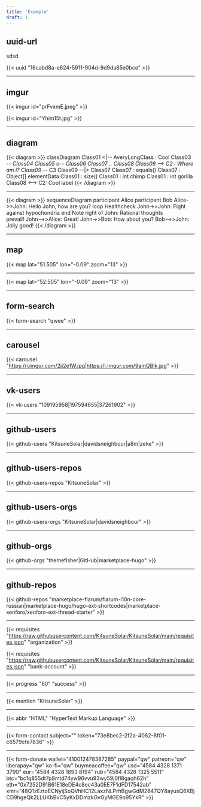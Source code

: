 ```yaml
---
title: 'Example'
draft: 1
---
```


## uuid-url

sdsd

{{< uuid "16cabd8a-e624-5911-904d-9d9da85e0bce" >}}

---

## imgur

{{< imgur id="prFvxmE.jpeg" >}}

{{< imgur id="Yhim15t.jpg" >}}

---

## diagram

{{< diagram >}}
classDiagram
Class01 <|-- AveryLongClass : Cool
Class03 *-- Class04
Class05 o-- Class06
Class07 .. Class08
Class09 --> C2 : Where am i?
Class09 --* C3
Class09 --|> Class07
Class07 : equals()
Class07 : Object[] elementData
Class01 : size()
Class01 : int chimp
Class01 : int gorilla
Class08 <--> C2: Cool label
{{< /diagram >}}

---

{{< diagram >}}
sequenceDiagram
    participant Alice
    participant Bob
    Alice->>John: Hello John, how are you?
    loop Healthcheck
        John->>John: Fight against hypochondria
    end
    Note right of John: Rational thoughts <br/>prevail!
    John-->>Alice: Great!
    John->>Bob: How about you?
    Bob-->>John: Jolly good!
{{< /diagram >}}

---

## map

{{< map lat="51.505" lon="-0.09" zoom="13" >}}

---

{{< map lat="52.505" lon="-0.09" zoom="13" >}}

---

## form-search

{{< form-search "qwee" >}}

---

## carousel

{{< carousel "https://i.imgur.com/2ji2e1W.jpg|https://i.imgur.com/9amQBlk.jpg" >}}

---

## vk-users

{{< vk-users "109195958|197594655|37261902" >}}

---

## github-users

{{< github-users "KitsuneSolar|davidsneighbour|a8m|zeke" >}}

---

## github-users-repos

{{< github-users-repos "KitsuneSolar" >}}

---

## github-users-orgs

{{< github-users-orgs "KitsuneSolar|davidsneighbour" >}}

---

## github-orgs

{{< github-orgs "themefisher|GitHub|marketplace-hugo" >}}

---

## github-repos

{{< github-repos "marketplace-flarum/flarum-l10n-core-russian|marketplace-hugo/hugo-ext-shortcodes|marketplace-xenforo/xenforo-ext-thread-starter" >}}

---

{{< requisites "https://raw.githubusercontent.com/KitsuneSolar/KitsuneSolar/main/requisites.json" "organization" >}}

{{< requisites "https://raw.githubusercontent.com/KitsuneSolar/KitsuneSolar/main/requisites.json" "bank-account" >}}

---

{{< progress "60" "success" >}}

---

{{< mention "KitsuneSolar" >}}

---

{{< abbr "HTML" "HyperText Markup Language" >}}

---

{{< form-contact subject="" token="73e8bec2-2f2a-4062-8f01-c6579cfe7836" >}}

---

{{< form-donate
wallet="410012478387285"
paypal="qw"
patreon="qw"
liberapay="qw"
ko-fi="qw"
buymeacoffee="qw"
usd="4584 4328 1371 3790"
eur="4584 4328 1893 8194"
rub="4584 4328 1325 5511"
btc="bc1q855dt7p8mtd74yw96vvu93wy59j0fl8gaqh62h"
eth="0x7252D91B61E18eDE4c8ec43a0EE7F1dFD17542ab"
xmr="48Q1zEztoECNyijSoQVhHC12LaxzNLPrhBgwGdM2847QY8ayusQ6XBjCD9hgeQk2LLUKbBvC5yKxDDmzkGvGyMGE9o95YkR" >}}